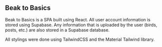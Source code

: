 ## Beak to Basics

Beak to Basics is a SPA built using React. All user account information is stored using Supabase. Any information that is uploaded by the user (birds, posts, etc.) are also stored in a Supabase database.

All stylings were done using TailwindCSS and the Material Tailwind library.
